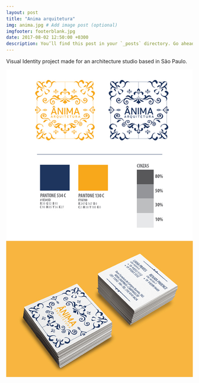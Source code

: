 ```yaml
---
layout: post
title: "Anima arquitetura"
img: anima.jpg # Add image post (optional)
imgfooter: footerblank.jpg	
date: 2017-08-02 12:50:00 +0300
description: You’ll find this post in your `_posts` directory. Go ahead and edit it and re-build the site to see your changes. # Add post description (optional)
---
```

Visual Identity project made for an architecture studio based in São Paulo.

<img src="../assets/img/anima2.jpg" width="840">       
